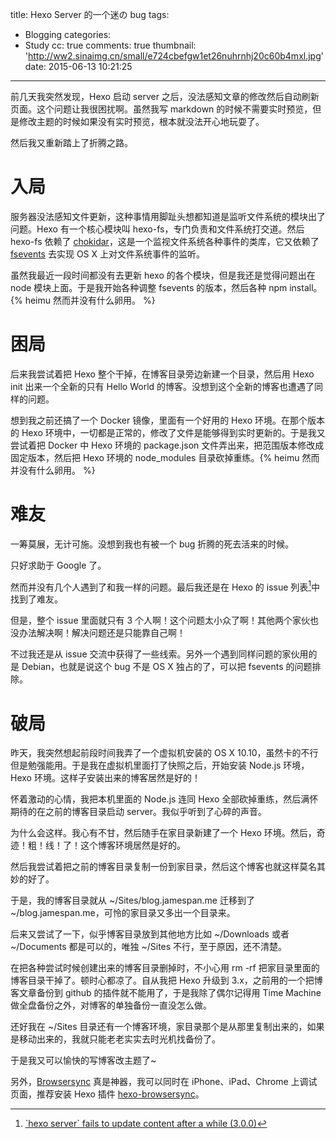 title: Hexo Server 的一个迷の bug
tags:
  - Blogging
categories:
  - Study
cc: true
comments: true
thumbnail: 'http://ww2.sinaimg.cn/small/e724cbefgw1et26nuhrnhj20c60b4mxl.jpg'
date: 2015-06-13 10:21:25
---


前几天我突然发现，Hexo 启动 server 之后，没法感知文章的修改然后自动刷新页面。这个问题让我很困扰啊。虽然我写 markdown 的时候不需要实时预览，但是修改主题的时候如果没有实时预览，根本就没法开心地玩耍了。

然后我又重新踏上了折腾之路。

<!-- more --><!-- indicate-the-source -->

# 入局 #

服务器没法感知文件更新，这种事情用脚趾头想都知道是监听文件系统的模块出了问题。Hexo 有一个核心模块叫 hexo-fs，专门负责和文件系统打交道。然后 hexo-fs 依赖了 [chokidar][1]，这是一个监视文件系统各种事件的类库，它又依赖了 [fsevents][2] 去实现 OS X 上对文件系统事件的监听。

虽然我最近一段时间都没有去更新 hexo 的各个模块，但是我还是觉得问题出在 node 模块上面。于是我开始各种调整 fsevents 的版本，然后各种 npm install。{% heimu 然而并没有什么卵用。 %}

# 困局 #

后来我尝试着把 Hexo 整个干掉，在博客目录旁边新建一个目录，然后用 Hexo init 出来一个全新的只有 Hello World 的博客。没想到这个全新的博客也遭遇了同样的问题。

想到我之前还搞了一个 Docker 镜像，里面有一个好用的 Hexo 环境。在那个版本的 Hexo 环境中，一切都是正常的，修改了文件是能够得到实时更新的。于是我又尝试着把 Docker 中 Hexo 环境的 package.json 文件弄出来，把范围版本修改成固定版本，然后把 Hexo 环境的 node\_modules 目录砍掉重练。{% heimu 然而并没有什么卵用。 %}

# 难友 #

一筹莫展，无计可施。没想到我也有被一个 bug 折腾的死去活来的时候。

只好求助于 Google 了。

然而并没有几个人遇到了和我一样的问题。最后我还是在 Hexo 的 issue 列表[^1]中找到了难友。

[^1]: [\`hexo server\` fails to update content after a while (3.0.0)][3]

但是，整个 issue 里面就只有 3 个人啊！这个问题太小众了啊！其他两个家伙也没办法解决啊！解决问题还是只能靠自己啊！

不过我还是从 issue 交流中获得了一些线索。另外一个遇到同样问题的家伙用的是 Debian，也就是说这个 bug 不是 OS X 独占的了，可以把 fsevents 的问题排除。

# 破局 #

昨天，我突然想起前段时间我弄了一个虚拟机安装的 OS X 10.10，虽然卡的不行但是勉强能用。于是我在虚拟机里面打了快照之后，开始安装 Node.js 环境，Hexo 环境。这样子安装出来的博客居然是好的！

怀着激动的心情，我把本机里面的 Node.js 连同 Hexo 全部砍掉重练，然后满怀期待的在之前的博客目录启动 server。我似乎听到了心碎的声音。

为什么会这样。我心有不甘，然后随手在家目录新建了一个 Hexo 环境。然后，奇迹！粗！线！了！这个博客环境居然是好的。

然后我尝试着把之前的博客目录复制一份到家目录，然后这个博客也就这样莫名其妙的好了。

于是，我的博客目录就从 ~/Sites/blog.jamespan.me 迁移到了 ~/blog.jamespan.me，可怜的家目录又多出一个目录来。

后来又尝试了一下，似乎博客目录放到其他地方比如 ~/Downloads 或者 ~/Documents 都是可以的，唯独 ~/Sites 不行，至于原因，还不清楚。

在把各种尝试时候创建出来的博客目录删掉时，不小心用 rm -rf 把家目录里面的博客目录干掉了。顿时心都凉了。自从我把 Hexo 升级到 3.x，之前用的一个把博客文章备份到 github 的插件就不能用了，于是我除了偶尔记得用 Time Machine 做全盘备份之外，对博客的单独备份一直没怎么做。

还好我在 ~/Sites 目录还有一个博客环境，家目录那个是从那里复制出来的，如果是移动出来的，我就只能老老实实去时光机找备份了。

于是我又可以愉快的写博客改主题了~

另外，[Browsersync][4] 真是神器，我可以同时在 iPhone、iPad、Chrome 上调试页面，推荐安装 Hexo 插件 [hexo-browsersync][5]。

[1]: https://github.com/paulmillr/chokidar
[2]: https://github.com/strongloop/fsevents
[3]: https://github.com/hexojs/hexo/issues/1175
[4]: http://www.browsersync.io
[5]: https://github.com/hexojs/hexo-browsersync
